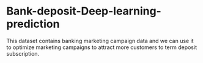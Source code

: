 # Bank-deposit-Deep-learning-prediction
This dataset contains banking marketing campaign data and we can use it to optimize marketing campaigns to attract more customers to term deposit subscription.
